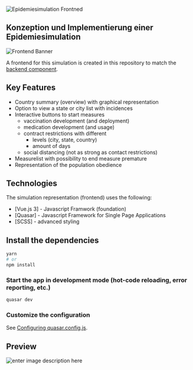 
![Epidemiesimulation Frontned](https://i.ibb.co/8YVf770/Frontend.png)

## Konzeption und Implementierung einer Epidemiesimulation 
![Frontend Banner](https://img.shields.io/github/last-commit/keyboardassassin/Epidemiesimulation-Frontend)

A frontend for this simulation is created in this repository to match the [backend component](https://github.com/KeyboardAssassin/Epidemiesimulation).

## Key Features

- Country summary (overview) with graphical representation 
- Option to view a state or city list with incidences
- Interactive buttons to start measures 
	- vaccination development (and deployment)
	- medication development (and usage)
	- contract restrictions with different
		-  levels (city, state, country)
		- amount of days
	- social distancing (not as strong as contact restrictions)
- Measurelist with possibility to end measure premature
- Representation of the population obedience

## Technologies

The simulation representation (frontend) uses the following:

- [Vue.js 3] - Javascript Framwork (foundation)
- [Quasar] - Javascript Framework for Single Page Applications
- [SCSS] - advanced styling

## Install the dependencies

```bash
yarn
# or
npm install
```

### Start the app in development mode (hot-code reloading, error reporting, etc.)

```bash
quasar dev
```




### Customize the configuration

See [Configuring quasar.config.js](https://v2.quasar.dev/quasar-cli-webpack/quasar-config-js).


## Preview

![enter image description here](https://i.ibb.co/Zgb7HHN/Epidemiesimulation-preview.png)
